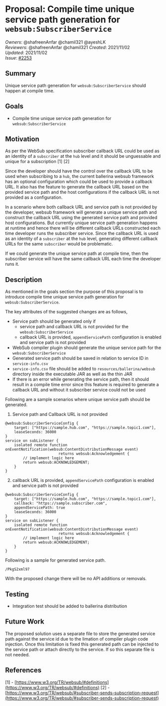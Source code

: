 # Proposal: Compile time unique service path generation for `websub:SubscriberService`

_Owners_: @shafreenAnfar @chamil321 @ayeshLK  
_Reviewers_: @shafreenAnfar @chamil321
_Created_: 2021/11/02  
_Updated_: 2021/11/02  
_Issue_: [#2253](https://github.com/ballerina-platform/ballerina-standard-library/issues/2253)

## Summary

Unique service path generation for `websub:SubscriberService` should happen at compile time.  

## Goals

* Compile time unique service path generation for `websub:SubscriberService`

## Motivation

As per the WebSub specification subscriber callback URL could be used as an identity of a `subscriber` at the `hub` level and it should be unguessable and unique for a subscription [1] [2]

Since the developer should have the control over the callback URL to be used when subscribing to a `hub`, the current ballerina websub framework has an optional configuration which could be used to provide a callback URL. It also has the feature to generate the callback URL  based on the provided service path and the host configurations if the callback URL is not provided as a configuration. 

In a scenario where both callback URL and service path is not provided by the developer, websub framework will generate a unique service path and construct the callback URL using the generated service path and provided host configurations. But currently unique service path generation happens at runtime and hence there will be different callback URLs constructed each time developer runs the subscriber service. Since the callback URL is used as an identity of a `subscriber` at the `hub` level, generating different callback URLs for the same `subscriber` would be problematic. 

If we could generate the unique service path at compile time, then the subscriber service will have the same callback URL each time the developer runs it.

## Description

As mentioned in the goals section the purpose of this proposal is to introduce compile time unique service path generation for `websub:SubscriberService`. 

The key attributes of the suggested changes are as follows,
- Service path should be generated only if
  - service path and callback URL is not provided for the `websub:SubscriberService`
  - callback URL is provided, `appendServicePath` configuration is enabled and service path is not provided
- WebSub compiler plugin should generate the unique service path for the `websub:SubscriberService`
- Generated service path should be saved in relation to service ID in `service-info.csv`
- `service-info.csv` file should be added to `resources/ballerina/websub` directory inside the executable JAR as well as the thin JAR
- If there is an error while generating the service path, then it should result in a compile time error since this feature is required to generate a callback URL and without it subscriber service could not be used

Following are a sample scenarios where unique service path should be generated.

1. Service path and Callback URL is not provided
```ballerina
@websub:SubscriberServiceConfig {
    target: ["https://sample.hub.com", "https://sample.topic1.com"], 
    leaseSeconds: 36000
}
service on subListener {
    isolated remote function onEventNotification(websub:ContentDistributionMessage event) 
                        returns websub:Acknowledgement {
        // implement logic here
        return websub:ACKNOWLEDGEMENT;
    }
}
```

2. callback URL is provided, `appendServicePath` configuration is enabled and service path is not provided
```ballerina
@websub:SubscriberServiceConfig {
    target: ["https://sample.hub.com", "https://sample.topic1.com"],
    callback: "https://sample.subscriber.com",
    appendServicePath: true 
    leaseSeconds: 36000
}
service on subListener {
    isolated remote function onEventNotification(websub:ContentDistributionMessage event) 
                        returns websub:Acknowledgement {
        // implement logic here
        return websub:ACKNOWLEDGEMENT;
    }
}
```

Following is a sample for generated service path.
```
/PkgS2xml97
```

With the proposed change there will be no API additions or removals.

## Testing

- Integration test should be added to ballerina distribution

## Future Work

The proposed solution uses a separate file to store the generated service path against the service id due to the limation of compiler plugin code injection. Once this limitation is fixed this generated path can be injected to the service path or attach directly to the service. If so this separate file is not needed.

## References

[1] - [https://www.w3.org/TR/websub/#definitions](https://www.w3.org/TR/websub/#definitions)
[2] - [https://www.w3.org/TR/websub/#subscriber-sends-subscription-request](https://www.w3.org/TR/websub/#subscriber-sends-subscription-request)
